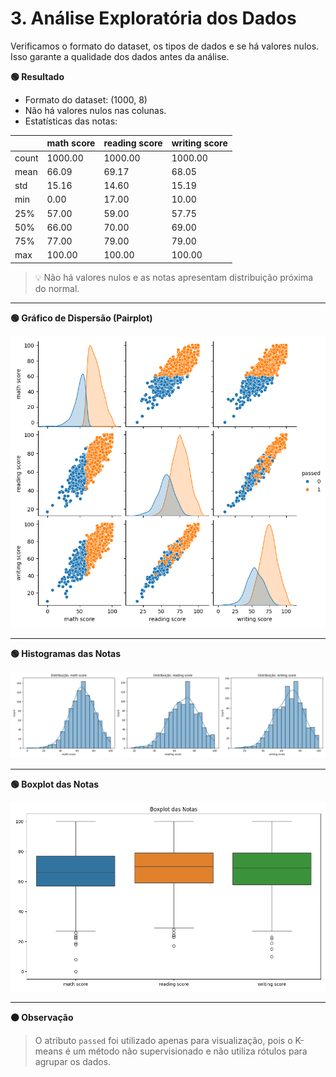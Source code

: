 # 3. Análise Exploratória dos Dados

Verificamos o formato do dataset, os tipos de dados e se há valores nulos. Isso garante a qualidade dos dados antes da análise.

**🟢 Resultado**

- Formato do dataset: (1000, 8)
- Não há valores nulos nas colunas.
- Estatísticas das notas:

|        | math score | reading score | writing score |
|--------|------------|--------------|--------------|
| count  | 1000.00    | 1000.00      | 1000.00      |
| mean   | 66.09      | 69.17        | 68.05        |
| std    | 15.16      | 14.60        | 15.19        |
| min    | 0.00       | 17.00        | 10.00        |
| 25%    | 57.00      | 59.00        | 57.75        |
| 50%    | 66.00      | 70.00        | 69.00        |
| 75%    | 77.00      | 79.00        | 79.00        |
| max    | 100.00     | 100.00       | 100.00       |

> 💡 Não há valores nulos e as notas apresentam distribuição próxima do normal.

---
**🟢 Gráfico de Dispersão (Pairplot)**

![](imagens/pairplot_passed.png)

---
**🟢 Histogramas das Notas**

![](imagens/histograma_notas.png)

---
**🟢 Boxplot das Notas**

![](imagens/boxplot_notas.png)

---
**🟠 Observação**

> O atributo `passed` foi utilizado apenas para visualização, pois o K-means é um método não supervisionado e não utiliza rótulos para agrupar os dados.